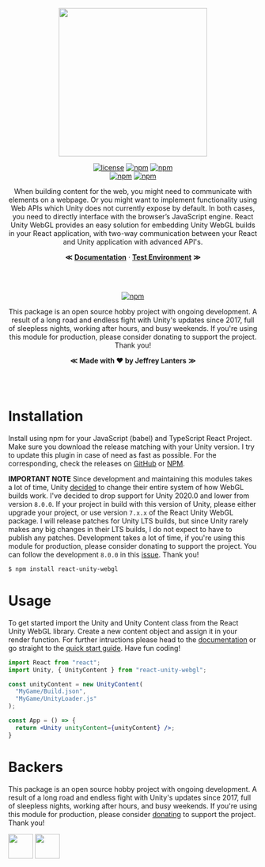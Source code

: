 <div align="center">

<img src="https://raw.githubusercontent.com/elraccoone/react-unity-webgl/master/.github/WIKI/logo.png" height="300px"></br>

[![license](https://img.shields.io/badge/license-Apache_2.0-red.svg?style=for-the-badge)]()
[![npm](https://img.shields.io/npm/v/react-unity-webgl.svg?style=for-the-badge)]()
[![npm](https://img.shields.io/badge/build-passing-brightgreen.svg?style=for-the-badge)]()
<br/>
[![npm](https://img.shields.io/github/stars/elraccoone/react-unity-webgl.svg?style=for-the-badge)]()
[![npm](https://img.shields.io/npm/dt/react-unity-webgl.svg?style=for-the-badge)]()

When building content for the web, you might need to communicate with elements on a webpage. Or you might want to implement functionality using Web APIs which Unity does not currently expose by default. In both cases, you need to directly interface with the browser’s JavaScript engine. React Unity WebGL provides an easy solution for embedding Unity WebGL builds in your React application, with two-way communication between your React and Unity application with advanced API's.

**&Lt;**
[**Documentation**](https://github.com/elraccoone/react-unity-webgl/wiki) &middot;
[**Test Environment**](https://github.com/jeffreylanters/react-unity-webgl-test)
**&Gt;**

<br/><br/>

[![npm](https://img.shields.io/badge/sponsor_the_project-donate-E12C9A.svg?style=for-the-badge)](https://paypal.me/jeffreylanters)

This package is an open source hobby project with ongoing development. A result of a long road and endless fight with Unity's updates since 2017, full of sleepless nights, working after hours, and busy weekends. If you're using this module for production, please consider donating to support the project. Thank you!

**&Lt;**
**Made with &hearts; by Jeffrey Lanters**
**&Gt;**

<br/><br/>

</div>

# Installation

Install using npm for your JavaScript (babel) and TypeScript React Project. Make sure you download the release matching with your Unity version. I try to update this plugin in case of need as fast as possible. For the corresponding, check the releases on [GitHub](https://github.com/elraccoone/react-unity-webgl/releases) or [NPM](https://www.npmjs.com/package/react-unity-webgl).

**IMPORTANT NOTE** Since development and maintaining this modules takes a lot of time, Unity [decided](https://forum.unity.com/threads/changes-to-the-webgl-loader-and-templates-introduced-in-unity-2020-1.817698/) to change their entire system of how WebGL builds work. I've decided to drop support for Unity 2020.0 and lower from version `8.0.0`. If your project in build with this version of Unity, please either upgrade your project, or use version `7.x.x` of the React Unity WebGL package. I will release patches for Unity LTS builds, but since Unity rarely makes any big changes in their LTS builds, I do not expect to have to publish any patches. Development takes a lot of time, if you're using this module for production, please consider donating to support the project. You can follow the development `8.0.0` in this [issue](https://github.com/elraccoone/react-unity-webgl/issues/96). Thank you!

```sh
$ npm install react-unity-webgl
```

# Usage

To get started import the Unity and Unity Content class from the React Unity WebGL library. Create a new content object and assign it in your render function. For further intructions please head to the [documentation](https://github.com/elraccoone/react-unity-webgl/wiki) or go straight to the [quick start guide](https://github.com/elraccoone/react-unity-webgl/wiki/Quick-Start-Guide). Have fun coding!

```jsx
import React from "react";
import Unity, { UnityContent } from "react-unity-webgl";

const unityContent = new UnityContent(
  "MyGame/Build.json",
  "MyGame/UnityLoader.js"
);

const App = () => {
  return <Unity unityContent={unityContent} />;
}
```


# Backers

This package is an open source hobby project with ongoing development. A result of a long road and endless fight with Unity's updates since 2017, full of sleepless nights, working after hours, and busy weekends. If you're using this module for production, please consider [donating](https://paypal.me/jeffreylanters) to support the project. Thank you!

[<img src="https://avatars2.githubusercontent.com/u/2016308?s=460&v=4" width="50" height="50" />](https://github.com/mrniket)
[<img src="https://avatars3.githubusercontent.com/u/20756439?s=460&v=4" width="50" height="50" />](https://github.com/webbertakken)
